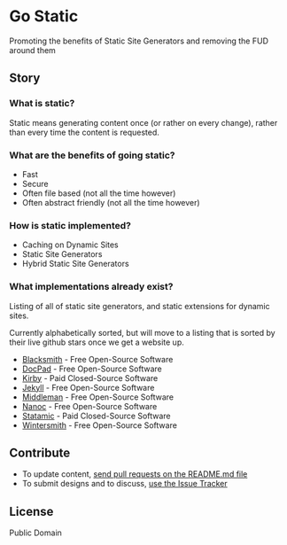 # Go Static

Promoting the benefits of Static Site Generators and removing the FUD around them


## Story

### What is static?

Static means generating content once (or rather on every change), rather than every time the content is requested.


### What are the benefits of going static?

- Fast
- Secure
- Often file based (not all the time however)
- Often abstract friendly (not all the time however)


### How is static implemented?

- Caching on Dynamic Sites
- Static Site Generators
- Hybrid Static Site Generators


### What implementations already exist?

Listing of all of static site generators, and static extensions for dynamic sites.

Currently alphabetically sorted, but will move to a listing that is sorted by their live github stars once we get a website up.

- [Blacksmith](http://github.com/flatiron/blacksmith) - Free Open-Source Software
- [DocPad](http://docpad.org) - Free Open-Source Software
- [Kirby](http://getkirby.com/) - Paid Closed-Source Software
- [Jekyll](http://jekyllrb.com/) - Free Open-Source Software
- [Middleman](http://middlemanapp.com/) - Free Open-Source Software
- [Nanoc](http://nanoc.ws/) - Free Open-Source Software
- [Statamic](http://www.statamic.com/) - Paid Closed-Source Software
- [Wintersmith](http://wintersmith.io/) - Free Open-Source Software




## Contribute

- To update content, [send pull requests on the README.md file](https://github.com/bevry/gostatic/edit/master/README.md)
- To submit designs and to discuss, [use the Issue Tracker](https://github.com/bevry/gostatic/issues)


## License

Public Domain
